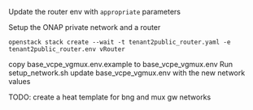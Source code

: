 Update the router env with `appropriate` parameters

Setup the ONAP private network and a router
```
openstack stack create --wait -t tenant2public_router.yaml -e tenant2public_router.env vRouter
```

copy base_vcpe_vgmux.env.example to base_vcpe_vgmux.env
Run setup_network.sh
update base_vcpe_vgmux.env with the new network values

TODO: create a heat template for bng and mux gw networks
